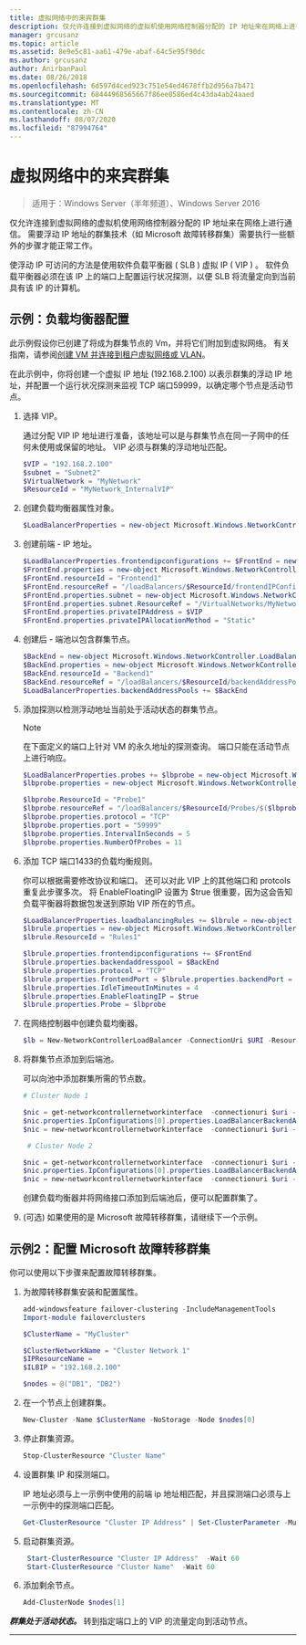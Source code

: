 ```yaml
---
title: 虚拟网络中的来宾群集
description: 仅允许连接到虚拟网络的虚拟机使用网络控制器分配的 IP 地址来在网络上进行通信。  需要浮动 IP 地址的群集技术（如 Microsoft 故障转移群集）需要执行一些额外的步骤才能正常工作。
manager: grcusanz
ms.topic: article
ms.assetid: 8e9e5c81-aa61-479e-abaf-64c5e95f90dc
ms.author: grcusanz
author: AnirbanPaul
ms.date: 08/26/2018
ms.openlocfilehash: 6d597d4ced923c751e54ed4678ffb2d956a7b471
ms.sourcegitcommit: 68444968565667f86ee0586ed4c43da4ab24aaed
ms.translationtype: MT
ms.contentlocale: zh-CN
ms.lasthandoff: 08/07/2020
ms.locfileid: "87994764"
---
```

# <a name="guest-clustering-in-a-virtual-network"></a>虚拟网络中的来宾群集

>适用于：Windows Server（半年频道）、Windows Server 2016

仅允许连接到虚拟网络的虚拟机使用网络控制器分配的 IP 地址来在网络上进行通信。  需要浮动 IP 地址的群集技术（如 Microsoft 故障转移群集）需要执行一些额外的步骤才能正常工作。

使浮动 IP 可访问的方法是使用软件负载平衡器 \( SLB \) 虚拟 IP \( VIP \) 。  软件负载平衡器必须在该 IP 上的端口上配置运行状况探测，以便 SLB 将流量定向到当前具有该 IP 的计算机。


## <a name="example-load-balancer-configuration"></a>示例：负载均衡器配置

此示例假设你已创建了将成为群集节点的 Vm，并将它们附加到虚拟网络。  有关指南，请参阅[创建 VM 并连接到租户虚拟网络或 VLAN](./create-a-tenant-vm.md)。

在此示例中，你将创建一个虚拟 IP 地址 (192.168.2.100) 以表示群集的浮动 IP 地址，并配置一个运行状况探测来监视 TCP 端口59999，以确定哪个节点是活动节点。

1. 选择 VIP。<p>通过分配 VIP IP 地址进行准备，该地址可以是与群集节点在同一子网中的任何未使用或保留的地址。  VIP 必须与群集的浮动地址匹配。

   ```PowerShell
   $VIP = "192.168.2.100"
   $subnet = "Subnet2"
   $VirtualNetwork = "MyNetwork"
   $ResourceId = "MyNetwork_InternalVIP"
   ```

2. 创建负载均衡器属性对象。

   ```PowerShell
   $LoadBalancerProperties = new-object Microsoft.Windows.NetworkController.LoadBalancerProperties
   ```

3. 创建前端 \- IP 地址。

   ```PowerShell
   $LoadBalancerProperties.frontendipconfigurations += $FrontEnd = new-object Microsoft.Windows.NetworkController.LoadBalancerFrontendIpConfiguration
   $FrontEnd.properties = new-object Microsoft.Windows.NetworkController.LoadBalancerFrontendIpConfigurationProperties
   $FrontEnd.resourceId = "Frontend1"
   $FrontEnd.resourceRef = "/loadBalancers/$ResourceId/frontendIPConfigurations/$($FrontEnd.resourceId)"
   $FrontEnd.properties.subnet = new-object Microsoft.Windows.NetworkController.Subnet
   $FrontEnd.properties.subnet.ResourceRef = "/VirtualNetworks/MyNetwork/Subnets/Subnet2"
   $FrontEnd.properties.privateIPAddress = $VIP
   $FrontEnd.properties.privateIPAllocationMethod = "Static"
   ```

4. 创建后 \- 端池以包含群集节点。

   ```PowerShell
   $BackEnd = new-object Microsoft.Windows.NetworkController.LoadBalancerBackendAddressPool
   $BackEnd.properties = new-object Microsoft.Windows.NetworkController.LoadBalancerBackendAddressPoolProperties
   $BackEnd.resourceId = "Backend1"
   $BackEnd.resourceRef = "/loadBalancers/$ResourceId/backendAddressPools/$($BackEnd.resourceId)"
   $LoadBalancerProperties.backendAddressPools += $BackEnd
   ```

5. 添加探测以检测浮动地址当前处于活动状态的群集节点。

   >[!NOTE]
   >在下面定义的端口上针对 VM 的永久地址的探测查询。  端口只能在活动节点上进行响应。

   ```PowerShell
   $LoadBalancerProperties.probes += $lbprobe = new-object Microsoft.Windows.NetworkController.LoadBalancerProbe
   $lbprobe.properties = new-object Microsoft.Windows.NetworkController.LoadBalancerProbeProperties

   $lbprobe.ResourceId = "Probe1"
   $lbprobe.resourceRef = "/loadBalancers/$ResourceId/Probes/$($lbprobe.resourceId)"
   $lbprobe.properties.protocol = "TCP"
   $lbprobe.properties.port = "59999"
   $lbprobe.properties.IntervalInSeconds = 5
   $lbprobe.properties.NumberOfProbes = 11
   ```

6. 添加 TCP 端口1433的负载均衡规则。<p>你可以根据需要修改协议和端口。  还可以对此 VIP 上的其他端口和 protcols 重复此步骤多次。  将 EnableFloatingIP 设置为 $true 很重要，因为这会告知负载平衡器将数据包发送到原始 VIP 所在的节点。

   ```PowerShell
   $LoadBalancerProperties.loadbalancingRules += $lbrule = new-object Microsoft.Windows.NetworkController.LoadBalancingRule
   $lbrule.properties = new-object Microsoft.Windows.NetworkController.LoadBalancingRuleProperties
   $lbrule.ResourceId = "Rules1"

   $lbrule.properties.frontendipconfigurations += $FrontEnd
   $lbrule.properties.backendaddresspool = $BackEnd
   $lbrule.properties.protocol = "TCP"
   $lbrule.properties.frontendPort = $lbrule.properties.backendPort = 1433
   $lbrule.properties.IdleTimeoutInMinutes = 4
   $lbrule.properties.EnableFloatingIP = $true
   $lbrule.properties.Probe = $lbprobe
   ```

7. 在网络控制器中创建负载均衡器。

   ```PowerShell
   $lb = New-NetworkControllerLoadBalancer -ConnectionUri $URI -ResourceId $ResourceId -Properties $LoadBalancerProperties -Force
   ```

8. 将群集节点添加到后端池。<p>可以向池中添加群集所需的节点数。

   ```PowerShell
   # Cluster Node 1

   $nic = get-networkcontrollernetworkinterface  -connectionuri $uri -resourceid "ClusterNode1_Network-Adapter"
   $nic.properties.IpConfigurations[0].properties.LoadBalancerBackendAddressPools += $lb.properties.backendaddresspools[0]
   $nic = new-networkcontrollernetworkinterface  -connectionuri $uri -resourceid $nic.resourceid -properties $nic.properties -force

    # Cluster Node 2

   $nic = get-networkcontrollernetworkinterface  -connectionuri $uri -resourceid "ClusterNode2_Network-Adapter"
   $nic.properties.IpConfigurations[0].properties.LoadBalancerBackendAddressPools += $lb.properties.backendaddresspools[0]
   $nic = new-networkcontrollernetworkinterface  -connectionuri $uri -resourceid $nic.resourceid -properties $nic.properties -force
   ```

   创建负载均衡器并将网络接口添加到后端池后，便可以配置群集了。

9.  (可选) 如果使用的是 Microsoft 故障转移群集，请继续下一个示例。

## <a name="example-2-configuring-a-microsoft-failover-cluster"></a>示例2：配置 Microsoft 故障转移群集

你可以使用以下步骤来配置故障转移群集。

1. 为故障转移群集安装和配置属性。

   ```PowerShell
   add-windowsfeature failover-clustering -IncludeManagementTools
   Import-module failoverclusters

   $ClusterName = "MyCluster"

   $ClusterNetworkName = "Cluster Network 1"
   $IPResourceName =
   $ILBIP = "192.168.2.100"

   $nodes = @("DB1", "DB2")
   ```

2. 在一个节点上创建群集。

   ```PowerShell
   New-Cluster -Name $ClusterName -NoStorage -Node $nodes[0]
   ```

3. 停止群集资源。

   ```PowerShell
   Stop-ClusterResource "Cluster Name" 
   ```

4. 设置群集 IP 和探测端口。<p>IP 地址必须与上一示例中使用的前端 ip 地址相匹配，并且探测端口必须与上一示例中的探测端口匹配。

   ```PowerShell
   Get-ClusterResource "Cluster IP Address" | Set-ClusterParameter -Multiple @{"Address"="$ILBIP";"ProbePort"="59999";"SubnetMask"="255.255.255.255";"Network"="$ClusterNetworkName";"EnableDhcp"=0}
   ```

5. 启动群集资源。

   ```PowerShell
    Start-ClusterResource "Cluster IP Address"  -Wait 60 
    Start-ClusterResource "Cluster Name"  -Wait 60 
   ```

6. 添加剩余节点。

   ```PowerShell
   Add-ClusterNode $nodes[1]
   ```

_**群集处于活动状态。**_ 转到指定端口上的 VIP 的流量定向到活动节点。

---